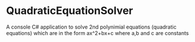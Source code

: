 # QuadraticEquationSolver
A console C# application to solve 2nd polynimial equations (quadratic equations) which are in the form ax^2+bx+c where a,b and c are constants
